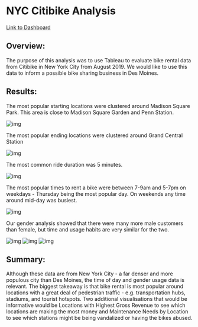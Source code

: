 # NYC Citibike Analysis

[Link to Dashboard](https://public.tableau.com/views/NYCCitibikeAnalysis_16481747341560/CitibikeAnalysis?:language=en-US&:display_count=n&:origin=viz_share_link)

## Overview:

The purpose of this analysis was to use Tableau to evaluate bike rental data from Citibike in New York City from August 2019.  We would like to use this data to inform a possible bike sharing business in Des Moines.


## Results:

The most popular starting locations were clustered around Madison Square Park.  This area is close to Madison Square Garden and Penn Station.

![img](https://github.com/kchavez05/bikesharing/blob/main/pics/Starting_Locations.PNG)

The most popular ending locations were clustered around Grand Central Station

![img](https://github.com/kchavez05/bikesharing/blob/main/pics/Ending_Locations.PNG)

The most common ride duration was 5 minutes.

![img](https://github.com/kchavez05/bikesharing/blob/main/pics/Checkout_Times.PNG)

The most popular times to rent a bike were between 7-9am and 5-7pm on weekdays - Thursday being the most popular day.  On weekends any time around mid-day was busiest.

![img](https://github.com/kchavez05/bikesharing/blob/main/pics/Trips_by_Weekday.PNG)

Our gender analysis showed that there were many more male customers than female, but time and usage habits are very similar for the two.

![img](https://github.com/kchavez05/bikesharing/blob/main/pics/Checkout_by_Gender.PNG)
![img](https://github.com/kchavez05/bikesharing/blob/main/pics/Trips_by_Gender.PNG)
![img](https://github.com/kchavez05/bikesharing/blob/main/pics/Trips_by_Gender_Weekday.PNG)

## Summary:
Although these data are from New York City - a far denser and more populous city than Des Moines, the time of day and gender usage data is relevant.  The biggest takeaway is that bike rental is most popular around locations with a great deal of pedestrian traffic - e.g. transportation hubs, stadiums, and tourist hotspots.  Two additional visualisations that would be informative would be Locations with Highest Gross Revenue to see which locations are making the most money and Maintenance Needs by Location to see which stations might be being vandalized or having the bikes abused.
